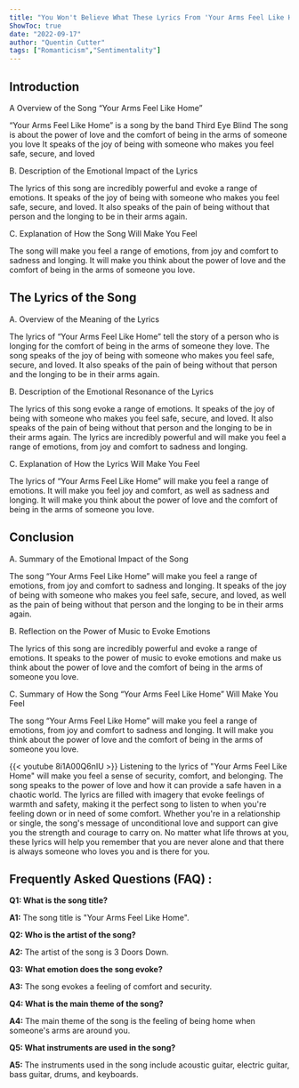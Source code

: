 ```yaml
---
title: "You Won't Believe What These Lyrics From 'Your Arms Feel Like Home' Will Make You Feel!"
ShowToc: true 
date: "2022-09-17"
author: "Quentin Cutter" 
tags: ["Romanticism","Sentimentality"]
---
```

## Introduction 

A Overview of the Song “Your Arms Feel Like Home”

“Your Arms Feel Like Home” is a song by the band Third Eye Blind The song is about the power of love and the comfort of being in the arms of someone you love It speaks of the joy of being with someone who makes you feel safe, secure, and loved

B. Description of the Emotional Impact of the Lyrics

The lyrics of this song are incredibly powerful and evoke a range of emotions. It speaks of the joy of being with someone who makes you feel safe, secure, and loved. It also speaks of the pain of being without that person and the longing to be in their arms again.

C. Explanation of How the Song Will Make You Feel

The song will make you feel a range of emotions, from joy and comfort to sadness and longing. It will make you think about the power of love and the comfort of being in the arms of someone you love.

## The Lyrics of the Song 

A. Overview of the Meaning of the Lyrics

The lyrics of “Your Arms Feel Like Home” tell the story of a person who is longing for the comfort of being in the arms of someone they love. The song speaks of the joy of being with someone who makes you feel safe, secure, and loved. It also speaks of the pain of being without that person and the longing to be in their arms again.

B. Description of the Emotional Resonance of the Lyrics

The lyrics of this song evoke a range of emotions. It speaks of the joy of being with someone who makes you feel safe, secure, and loved. It also speaks of the pain of being without that person and the longing to be in their arms again. The lyrics are incredibly powerful and will make you feel a range of emotions, from joy and comfort to sadness and longing.

C. Explanation of How the Lyrics Will Make You Feel

The lyrics of “Your Arms Feel Like Home” will make you feel a range of emotions. It will make you feel joy and comfort, as well as sadness and longing. It will make you think about the power of love and the comfort of being in the arms of someone you love.

## Conclusion 

A. Summary of the Emotional Impact of the Song

The song “Your Arms Feel Like Home” will make you feel a range of emotions, from joy and comfort to sadness and longing. It speaks of the joy of being with someone who makes you feel safe, secure, and loved, as well as the pain of being without that person and the longing to be in their arms again.

B. Reflection on the Power of Music to Evoke Emotions

The lyrics of this song are incredibly powerful and evoke a range of emotions. It speaks to the power of music to evoke emotions and make us think about the power of love and the comfort of being in the arms of someone you love.

C. Summary of How the Song “Your Arms Feel Like Home” Will Make You Feel

The song “Your Arms Feel Like Home” will make you feel a range of emotions, from joy and comfort to sadness and longing. It will make you think about the power of love and the comfort of being in the arms of someone you love.

{{< youtube 8i1A00Q6nIU >}} 
Listening to the lyrics of "Your Arms Feel Like Home" will make you feel a sense of security, comfort, and belonging. The song speaks to the power of love and how it can provide a safe haven in a chaotic world. The lyrics are filled with imagery that evoke feelings of warmth and safety, making it the perfect song to listen to when you're feeling down or in need of some comfort. Whether you're in a relationship or single, the song's message of unconditional love and support can give you the strength and courage to carry on. No matter what life throws at you, these lyrics will help you remember that you are never alone and that there is always someone who loves you and is there for you.

## Frequently Asked Questions (FAQ) :
**Q1: What is the song title?**

**A1:** The song title is "Your Arms Feel Like Home".

**Q2: Who is the artist of the song?**

**A2:** The artist of the song is 3 Doors Down.

**Q3: What emotion does the song evoke?**

**A3:** The song evokes a feeling of comfort and security.

**Q4: What is the main theme of the song?**

**A4:** The main theme of the song is the feeling of being home when someone's arms are around you.

**Q5: What instruments are used in the song?**

**A5:** The instruments used in the song include acoustic guitar, electric guitar, bass guitar, drums, and keyboards.



